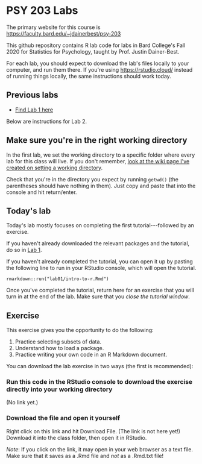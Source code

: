 # PSY 203 Labs

The primary website for this course is <https://faculty.bard.edu/~jdainerbest/psy-203>

This github repository contains R lab code for labs in Bard College's Fall 2020 for Statistics for Psychology, taught by Prof. Justin Dainer-Best. 

For each lab, you should expect to download the lab's files locally to your computer, and run them there. If you're using https://rstudio.cloud/ instead of running things locally, the same instructions should work today. 

## Previous labs

* [Find Lab 1 here](./01-lab-instructions.md)

Below are instructions for Lab 2.

## Make sure you're in the right working directory

In the first lab, we set the working directory to a specific folder where every lab for this class will live. If you don't remember, [look at the wiki page I've created on setting a working directory](../../wiki/setting-a-working-directory). 

Check that you're in the directory you expect by running `getwd()` (the parentheses should have nothing in them). Just copy and paste that into the console and hit return/enter.

## Today's lab

Today's lab mostly focuses on completing the first tutorial---followed by an exercise. 

If you haven't already downloaded the relevant packages and the tutorial, do so in [Lab 1](./01-lab-instructions.md). 

If you haven't already completed the tutorial, you can open it up by pasting the following line to run in your RStudio console, which will open the tutorial. 

```
rmarkdown::run("lab01/intro-to-r.Rmd")
```

Once you've completed the tutorial, return here for an exercise that you will turn in at the end of the lab. Make sure that you *close the tutorial window*. 

## Exercise

This exercise gives you the opportunity to do the following: 

1. Practice selecting subsets of data.
2. Understand how to load a package.
3. Practice writing your own code in an R Markdown document. 

You can download the lab exercise in two ways (the first is recommended): 

### Run this code in the RStudio console to download the exercise directly into your working directory

(No link yet.)

<!--
```
usethis::use_zip("https://github.com/jdbest/psy-203/raw/master/lab01.zip", cleanup = TRUE)
```

After running this, a folder should open with the exercise. Either double click on it to open it in RStudio, 
--->

### Download the file and open it yourself

Right click on this link and hit Download File. (The link is not here yet!) Download it into the class folder, then open it in RStudio. 

*Note*: If you click on the link, it may open in your web browser as a text file. Make sure that it saves as a .Rmd file and *not* as a .Rmd.txt file! 